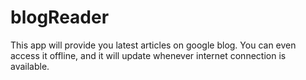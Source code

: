 # blogReader
This app will provide you latest articles on google blog. You can even access it offline, and it will update whenever internet connection is available. 
